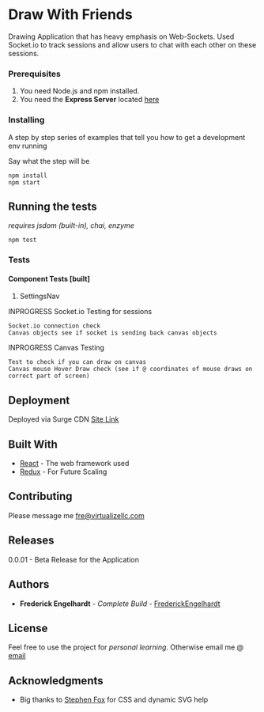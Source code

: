   # Draw With Friends

  Drawing Application that has heavy emphasis on Web-Sockets. Used Socket.io to track sessions and allow users to chat with each other on these sessions.

  ### Prerequisites

  1. You need Node.js and npm installed.
  2. You need the **Express Server** located [here](https://github.com/FrederickEngelhardt/draw_with_friends_server)

  ### Installing

  A step by step series of examples that tell you how to get a development env running

  Say what the step will be

  ```
  npm install
  npm start
  ```

  ## Running the tests
  *requires jsdom (built-in), chai, enzyme*
  ```
  npm test
  ```

  ### Tests

  #### Component Tests [built]

  1. SettingsNav

  INPROGRESS Socket.io Testing for sessions
  ```
  Socket.io connection check
  Canvas objects see if socket is sending back canvas objects
  ```
  INPROGRESS Canvas Testing
  ```
  Test to check if you can draw on canvas
  Canvas mouse Hover Draw check (see if @ coordinates of mouse draws on correct part of screen)
  ```

  ## Deployment

  Deployed via Surge CDN
  [Site Link](http://draw-with-friends.surge.sh/)

  ## Built With

  * [React](https://reactjs.org/) - The web framework used
  * [Redux](https://redux.js.org/) - For Future Scaling

  ## Contributing

  Please message me fre@virtualizellc.com

  ## Releases

  0.0.01 - Beta Release for the Application

  ## Authors

  * **Frederick Engelhardt** - *Complete Build* - [FrederickEngelhardt](https://github.com/FrederickEngelhardt)

  ## License

  Feel free to use the project for *personal learning*.
  Otherwise email me @ [email](fre@virtualizellc.com)

  ## Acknowledgments

  * Big thanks to [Stephen Fox](https://github.com/moltenkaizen) for CSS and dynamic SVG help
